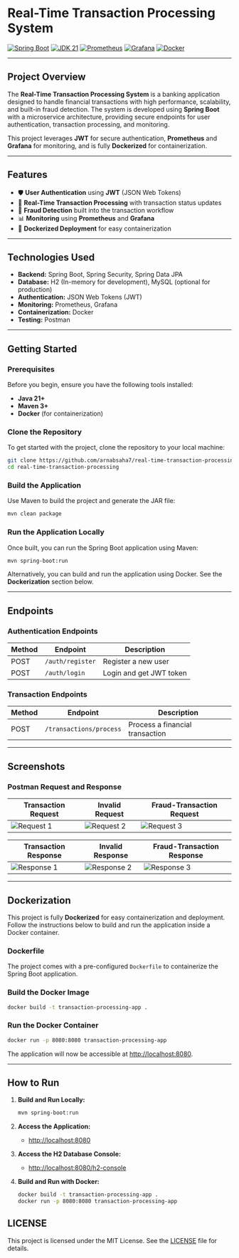 # Real-Time Transaction Processing System

[![Spring Boot](https://img.shields.io/badge/Spring%20Boot-2.6.0-green?style=for-the-badge&logo=springboot)](https://spring.io/projects/spring-boot) [![JDK 21](https://img.shields.io/badge/Java%20-JDK%2021-orange?style=for-the-badge&logo=openjdk)](https://openjdk.java.net/projects/jdk/21) [![Prometheus](https://img.shields.io/badge/Prometheus-monitoring-orange?style=for-the-badge&logo=prometheus)](https://prometheus.io/) [![Grafana](https://img.shields.io/badge/Grafana-analytics-blue?style=for-the-badge&logo=grafana)](https://grafana.com/) [![Docker](https://img.shields.io/badge/Docker-containerization-blueviolet?style=for-the-badge&logo=docker)](https://www.docker.com/)

---

## Project Overview

The **Real-Time Transaction Processing System** is a banking application designed to handle financial transactions with high performance, scalability, and built-in fraud detection. The system is developed using **Spring Boot** with a microservice architecture, providing secure endpoints for user authentication, transaction processing, and monitoring.

This project leverages **JWT** for secure authentication, **Prometheus** and **Grafana** for monitoring, and is fully **Dockerized** for containerization.

---

## Features

- 🛡️ **User Authentication** using **JWT** (JSON Web Tokens)
- 🔄 **Real-Time Transaction Processing** with transaction status updates
- 🚨 **Fraud Detection** built into the transaction workflow
- 📊 **Monitoring** using **Prometheus** and **Grafana**
- 🐳 **Dockerized Deployment** for easy containerization

---

## Technologies Used

- **Backend:** Spring Boot, Spring Security, Spring Data JPA
- **Database:** H2 (In-memory for development), MySQL (optional for production)
- **Authentication:** JSON Web Tokens (JWT)
- **Monitoring:** Prometheus, Grafana
- **Containerization:** Docker
- **Testing:** Postman

---

## Getting Started

### Prerequisites

Before you begin, ensure you have the following tools installed:
- **Java 21+**
- **Maven 3+**
- **Docker** (for containerization)

### Clone the Repository

To get started with the project, clone the repository to your local machine:
```bash
git clone https://github.com/arnabsaha7/real-time-transaction-processing.git
cd real-time-transaction-processing
```

### Build the Application

Use Maven to build the project and generate the JAR file:
```bash
mvn clean package
```

### Run the Application Locally

Once built, you can run the Spring Boot application using Maven:
```bash
mvn spring-boot:run
```

Alternatively, you can build and run the application using Docker. See the **Dockerization** section below.

---

## Endpoints

### Authentication Endpoints

| Method | Endpoint           | Description                |
|--------|--------------------|----------------------------|
| POST   | `/auth/register`    | Register a new user        |
| POST   | `/auth/login`       | Login and get JWT token    |

### Transaction Endpoints

| Method | Endpoint               | Description                   |
|--------|------------------------|-------------------------------|
| POST   | `/transactions/process` | Process a financial transaction |

---

## Screenshots

### Postman Request and Response

| **Transaction Request** | **Invalid Request** | **Fraud-Transaction Request** |
|----------------|----------------|----------------|
| ![Request 1](img/tran_req.png) | ![Request 2](img/inv-req.png) | ![Request 3](img/frad-req.png) |

| **Transaction Response** | **Invalid Response** | **Fraud-Transaction Response** |
|-----------------|-----------------|-----------------|
| ![Response 1](img/tran-resp.png) | ![Response 2](img/inv-resp.png) | ![Response 3](img/frad-resp.png) |

---

## Dockerization

This project is fully **Dockerized** for easy containerization and deployment. Follow the instructions below to build and run the application inside a Docker container.

### Dockerfile

The project comes with a pre-configured `Dockerfile` to containerize the Spring Boot application.

### Build the Docker Image

```bash
docker build -t transaction-processing-app .
```

### Run the Docker Container

```bash
docker run -p 8080:8080 transaction-processing-app
```

The application will now be accessible at [http://localhost:8080](http://localhost:8080).

---

## How to Run

1. **Build and Run Locally:**  
   ```bash
   mvn spring-boot:run
   ```
2. **Access the Application:**  
   - [http://localhost:8080](http://localhost:8080)

3. **Access the H2 Database Console:**  
   - [http://localhost:8080/h2-console](http://localhost:8080/h2-console)

4. **Build and Run with Docker:**  
   ```bash
   docker build -t transaction-processing-app .
   docker run -p 8080:8080 transaction-processing-app
   ```


## LICENSE

This project is licensed under the MIT License. See the [LICENSE](#license) file for details.

